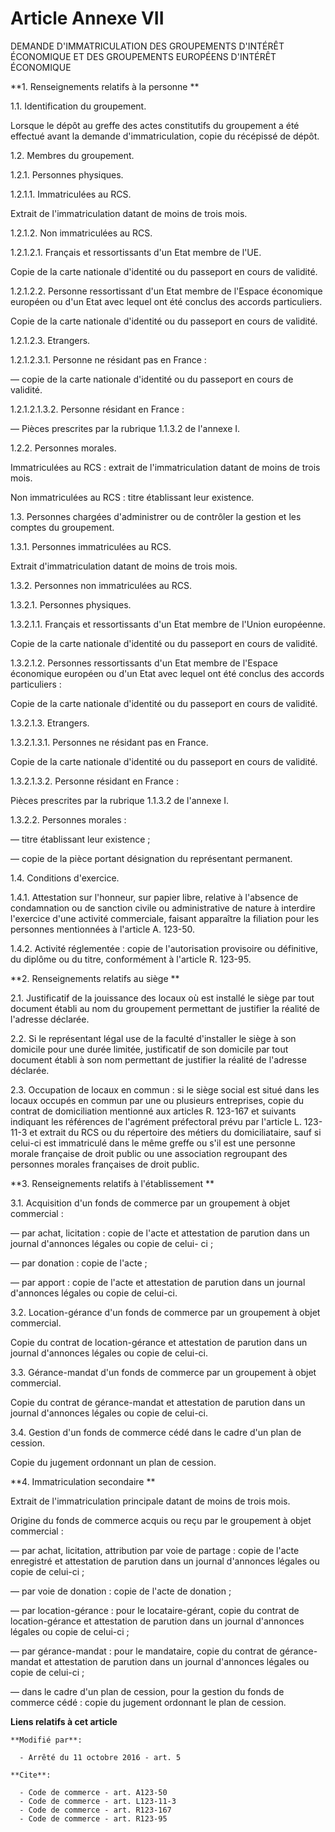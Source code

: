 # Article Annexe VII

DEMANDE D'IMMATRICULATION DES GROUPEMENTS D'INTÉRÊT ÉCONOMIQUE ET DES GROUPEMENTS EUROPÉENS D'INTÉRÊT ÉCONOMIQUE 

**1. Renseignements relatifs à la personne **

1.1. Identification du groupement. 

Lorsque le dépôt au greffe des actes constitutifs du groupement a été effectué avant la demande d'immatriculation, copie du
récépissé de dépôt. 

1.2. Membres du groupement. 

1.2.1. Personnes physiques. 

1.2.1.1. Immatriculées au RCS. 

Extrait de l'immatriculation datant de moins de trois mois. 

1.2.1.2. Non immatriculées au RCS. 

1.2.1.2.1. Français et ressortissants d'un Etat membre de l'UE. 

Copie de la carte nationale d'identité ou du passeport en cours de validité. 

1.2.1.2.2. Personne ressortissant d'un Etat membre de l'Espace économique européen ou d'un Etat avec lequel ont été conclus
des accords particuliers. 

Copie de la carte nationale d'identité ou du passeport en cours de validité. 

1.2.1.2.3. Etrangers. 

1.2.1.2.3.1. Personne ne résidant pas en France : 

― copie de la carte nationale d'identité ou du passeport en cours de validité. 

1.2.1.2.1.3.2. Personne résidant en France : 

― Pièces prescrites par la rubrique 1.1.3.2 de l'annexe I. 

1.2.2. Personnes morales. 

Immatriculées au RCS : extrait de l'immatriculation datant de moins de trois mois. 

Non immatriculées au RCS : titre établissant leur existence. 

1.3. Personnes chargées d'administrer ou de contrôler la gestion et les comptes du groupement. 

1.3.1. Personnes immatriculées au RCS. 

Extrait d'immatriculation datant de moins de trois mois. 

1.3.2. Personnes non immatriculées au RCS. 

1.3.2.1. Personnes physiques. 

1.3.2.1.1. Français et ressortissants d'un Etat membre de l'Union européenne. 

Copie de la carte nationale d'identité ou du passeport en cours de validité. 

1.3.2.1.2. Personnes ressortissants d'un Etat membre de l'Espace économique européen ou d'un Etat avec lequel ont été conclus
des accords particuliers : 

Copie de la carte nationale d'identité ou du passeport en cours de validité. 

1.3.2.1.3. Etrangers. 

1.3.2.1.3.1. Personnes ne résidant pas en France. 

Copie de la carte nationale d'identité ou du passeport en cours de validité. 

1.3.2.1.3.2. Personne résidant en France : 

Pièces prescrites par la rubrique 1.1.3.2 de l'annexe I. 

1.3.2.2. Personnes morales : 

― titre établissant leur existence ; 

― copie de la pièce portant désignation du représentant permanent. 

1.4. Conditions d'exercice. 

1.4.1. Attestation sur l'honneur, sur papier libre, relative à l'absence de condamnation ou de sanction civile ou
administrative de nature à interdire l'exercice d'une activité commerciale, faisant apparaître la filiation pour les
personnes mentionnées à l'article A. 123-50.

1.4.2. Activité réglementée : copie de l'autorisation provisoire ou définitive, du diplôme ou du titre, conformément à
l'article R. 123-95.

**2. Renseignements relatifs au siège **

2.1. Justificatif de la jouissance des locaux où est installé le siège par tout document établi au nom du groupement
permettant de justifier la réalité de l'adresse déclarée. 

2.2. Si le représentant légal use de la faculté d'installer le siège à son domicile pour une durée limitée, justificatif de
son domicile par tout document établi à son nom permettant de justifier la réalité de l'adresse déclarée. 

2.3. Occupation de locaux en commun : si le siège social est situé dans les locaux occupés en commun par une ou plusieurs
entreprises, copie du contrat de domiciliation mentionné aux articles R. 123-167 et suivants indiquant les références de
l'agrément préfectoral prévu par l'article L. 123-11-3 et extrait du RCS ou du répertoire des métiers du domiciliataire, sauf
si celui-ci est immatriculé dans le même greffe ou s'il est une personne morale française de droit public ou une association
regroupant des personnes morales françaises de droit public. 

**3. Renseignements relatifs à l'établissement **

3.1. Acquisition d'un fonds de commerce par un groupement à objet commercial : 

― par achat, licitation : copie de l'acte et attestation de parution dans un journal d'annonces légales ou copie de celui-
ci ; 

― par donation : copie de l'acte ; 

― par apport : copie de l'acte et attestation de parution dans un journal d'annonces légales ou copie de celui-ci. 

3.2. Location-gérance d'un fonds de commerce par un groupement à objet commercial. 

Copie du contrat de location-gérance et attestation de parution dans un journal d'annonces légales ou copie de celui-ci. 

3.3. Gérance-mandat d'un fonds de commerce par un groupement à objet commercial. 

Copie du contrat de gérance-mandat et attestation de parution dans un journal d'annonces légales ou copie de celui-ci. 

3.4. Gestion d'un fonds de commerce cédé dans le cadre d'un plan de cession. 

Copie du jugement ordonnant un plan de cession. 

**4. Immatriculation secondaire **

Extrait de l'immatriculation principale datant de moins de trois mois. 

Origine du fonds de commerce acquis ou reçu par le groupement à objet commercial : 

― par achat, licitation, attribution par voie de partage : copie de l'acte enregistré et attestation de parution dans un
journal d'annonces légales ou copie de celui-ci ; 

― par voie de donation : copie de l'acte de donation ; 

― par location-gérance : pour le locataire-gérant, copie du contrat de location-gérance et attestation de parution dans un
journal d'annonces légales ou copie de celui-ci ; 

― par gérance-mandat : pour le mandataire, copie du contrat de gérance-mandat et attestation de parution dans un journal
d'annonces légales ou copie de celui-ci ; 

― dans le cadre d'un plan de cession, pour la gestion du fonds de commerce cédé : copie du jugement ordonnant le plan de
cession.

**Liens relatifs à cet article**

	**Modifié par**:

	  - Arrêté du 11 octobre 2016 - art. 5

	**Cite**:

	  - Code de commerce - art. A123-50
	  - Code de commerce - art. L123-11-3
	  - Code de commerce - art. R123-167
	  - Code de commerce - art. R123-95
